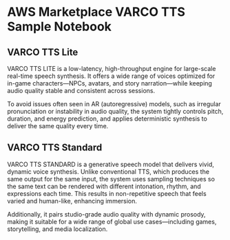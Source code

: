 # AWS Marketplace VARCO TTS Sample Notebook

## VARCO TTS Lite
VARCO TTS LITE is a low-latency, high-throughput engine for large-scale real-time speech synthesis. It offers a wide range of voices optimized for in-game characters—NPCs, avatars, and story narration—while keeping audio quality stable and consistent across sessions.

To avoid issues often seen in AR (autoregressive) models, such as irregular pronunciation or instability in audio quality, the system tightly controls pitch, duration, and energy prediction, and applies deterministic synthesis to deliver the same quality every time.

## VARCO TTS Standard
VARCO TTS STANDARD is a generative speech model that delivers vivid, dynamic voice synthesis. Unlike conventional TTS, which produces the same output for the same input, the system uses sampling techniques so the same text can be rendered with different intonation, rhythm, and expressions each time. This results in non-repetitive speech that feels varied and human-like, enhancing immersion.

Additionally, it pairs studio-grade audio quality with dynamic prosody, making it suitable for a wide range of global use cases—including games, storytelling, and media localization.
